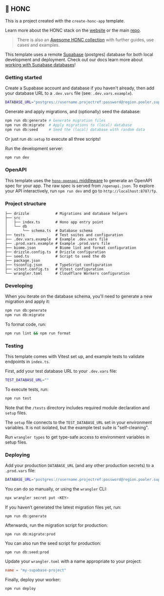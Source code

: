 ## 🪿 HONC

This is a project created with the `create-honc-app` template.

Learn more about the HONC stack on the [website](https://honc.dev) or the main [repo](https://github.com/fiberplane/create-honc-app).

> There is also an [Awesome HONC collection](https://github.com/fiberplane/awesome-honc) with further guides, use cases and examples.

This template uses a remote [Supabase](https://supabase.com/) (postgres) database for both local development and deployment. Check out our docs learn more about [working with Supabase databases](https://docs.honc.dev/stack/databases/#supabase)!

### Getting started

Create a Supabase account and database if you haven't already, then add your database URL to a `.dev.vars` file (see: `.dev.vars.example`).

```sh
DATABASE_URL="postgres://username.projectref:password@region.pooler.supabase.com:port/postgres"
```

Generate and apply migrations, and (optionally) seed the database:

```sh
npm run db:generate # Generate migration files
npm run db:migrate  # Apply migrations to (local) database
npm run db:seed     # Seed the (local) database with random data
```

Or just run `db:setup` to execute all three scripts!

Run the development server:

```sh
npm run dev
```

### OpenAPI

This template uses the [`hono-openapi` middleware](github.com/rhinobase/hono-openapi) to generate an OpenAPI spec for your app. The raw spec is served from `/openapi.json`. To explore your API interactively, run `npm run dev` and go to `http://localhost:8787/fp`.

### Project structure

```#
├── drizzle            # Migrations and database helpers
├── src
│   ├── index.ts       # Hono app entry point
│   └── db
│       └── schema.ts  # Database schema
├── tests              # Test suites and configuration
├── .dev.vars.example  # Example .dev.vars file
├── .prod.vars.example # Example .prod.vars file
├── biome.json         # Biome lint and format configuration
├── drizzle.config.ts  # Drizzle configuration
├── seed.ts            # Script to seed the db
├── package.json
├── tsconfig.json      # TypeScript configuration
├── vitest.config.ts   # Vitest configuration
└── wrangler.toml      # Cloudflare Workers configuration
```

### Developing

When you iterate on the database schema, you'll need to generate a new migration and apply it:
```sh
npm run db:generate
npm run db:migrate
```

To format code, run:

```bash
npm run lint && npm run format
```

### Testing

This template comes with Vitest set up, and example tests to validate endpoints in `index.ts`.

First, add your test database URL to your `.dev.vars` file:

```sh
TEST_DATABASE_URL=""
```

To execute tests, run:

```sh
npm run test
```

Note that the `/tests` directory includes required module declaration and `setup` files.

The `setup` file connects to the `TEST_DATABASE_URL` set in your environment variables. It is not isolated, but the example test suite is "self-cleaning".

Run `wrangler types` to get type-safe access to environment variables in setup files.

### Deploying

Add your production `DATABASE_URL` (and any other production secrets) to a `.prod.vars` file:

```sh
DATABASE_URL="postgres://username.projectref:password@region.pooler.supabase.com:port/postgres"
```

You can do so manually, or using the `wrangler` CLI:

```sh
npx wrangler secret put <KEY>
```

If you haven’t generated the latest migration files yet, run:
```shell
npm run db:generate
```

Afterwards, run the migration script for production:
```shell
npm run db:migrate:prod
```

You can also run the seed script for production:
```shell
npm run db:seed:prod
```

Update your `wrangler.toml` with a name appropriate to your project:

```toml
name = "my-supabase-project"
```

Finally, deploy your worker:

```sh
npm run deploy
```
